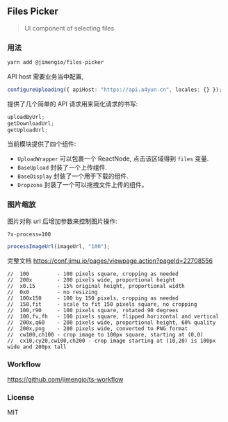 ## Files Picker

> UI component of selecting files

### 用法

```bash
yarn add @jimengio/files-picker
```

API host 需要业务当中配置,

```ts
configureUploading({ apiHost: "https://api.a4yun.cn", locales: {} });
```

提供了几个简单的 API 请求用来简化请求的书写:

```js
uploadByUrl;
getDownloadUrl;
getUploadUrl;
```

当前模块提供了四个组件:

- `UploadWrapper` 可以包裹一个 ReactNode, 点击该区域得到 `files` 变量.
- `BaseUpload` 封装了一个上传组件.
- `BaseDisplay` 封装了一个用于下载的组件.
- `Dropzone` 封装了一个可以拖拽文件上传的组件。

### 图片缩放

图片对称 url 后增加参数来控制图片操作:

```
?x-process=100
```

```js
processImageUrl(imageUrl, "100");
```

完整文档 https://conf.jimu.io/pages/viewpage.action?pageId=22708556

```
//  100         - 100 pixels square, cropping as needed
//  200x        - 200 pixels wide, proportional height
//  x0.15       - 15% original height, proportional width
//  0x0         - no resizing
//  100x150     - 100 by 150 pixels, cropping as needed
//  150,fit     - scale to fit 150 pixels square, no cropping
//  100,r90     - 100 pixels square, rotated 90 degrees
//  100,fv,fh   - 100 pixels square, flipped horizontal and vertical
//  200x,q60    - 200 pixels wide, proportional height, 60% quality
//  200x,png    - 200 pixels wide, converted to PNG format
//  cw100,ch100 - crop image to 100px square, starting at (0,0)
//  cx10,cy20,cw100,ch200 - crop image starting at (10,20) is 100px wide and 200px tall
```

### Workflow

https://github.com/jimengio/ts-workflow

### License

MIT
